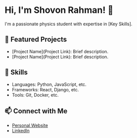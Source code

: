 # Hi, I'm Shovon Rahman! 👋

I'm a passionate physics student with expertise in [Key Skills].

## 🌟 Featured Projects
- [Project Name](Project Link): Brief description.
- [Project Name](Project Link): Brief description.

## 💼 Skills
- Languages: Python, JavaScript, etc.
- Frameworks: React, Django, etc.
- Tools: Git, Docker, etc.

## 📫 Connect with Me
- [Personal Website](https://yourwebsite.com)
- [LinkedIn](https://linkedin.com/in/yourprofile)
